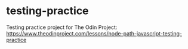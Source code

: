 # testing-practice

Testing practice project for The Odin Project: https://www.theodinproject.com/lessons/node-path-javascript-testing-practice
